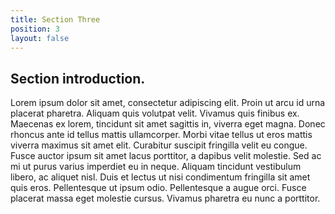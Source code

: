 ```yaml
---
title: Section Three
position: 3
layout: false
---
```


## Section introduction.

Lorem ipsum dolor sit amet, consectetur adipiscing elit. Proin ut arcu id urna placerat pharetra. Aliquam quis volutpat velit. Vivamus quis finibus ex. Maecenas ex lorem, tincidunt sit amet sagittis in, viverra eget magna. Donec rhoncus ante id tellus mattis ullamcorper. Morbi vitae tellus ut eros mattis viverra maximus sit amet elit. Curabitur suscipit fringilla velit eu congue. Fusce auctor ipsum sit amet lacus porttitor, a dapibus velit molestie. Sed ac mi ut purus varius imperdiet eu in neque. Aliquam tincidunt vestibulum libero, ac aliquet nisl. Duis et lectus ut nisi condimentum fringilla sit amet quis eros. Pellentesque ut ipsum odio. Pellentesque a augue orci. Fusce placerat massa eget molestie cursus. Vivamus pharetra eu nunc a porttitor.
